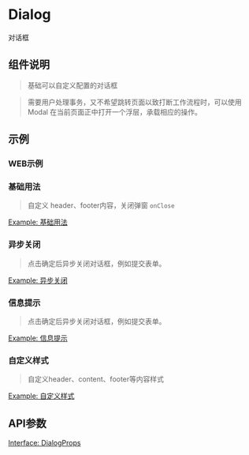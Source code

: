 # Dialog
对话框

## 组件说明
> 基础可以自定义配置的对话框

> 需要用户处理事务，又不希望跳转页面以致打断工作流程时，可以使用 Modal 在当前页面正中打开一个浮层，承载相应的操作。

## 示例

### WEB示例

### 基础用法

> 自定义 header、footer内容，关闭弹窗 `onClose`

[Example: 基础用法](./__examples__/web/base.tsx)

### 异步关闭

> 点击确定后异步关闭对话框，例如提交表单。

[Example: 异步关闭](./__examples__/web/async.tsx)

### 信息提示

> 点击确定后异步关闭对话框，例如提交表单。

[Example: 信息提示](./__examples__/web/message.tsx)

### 自定义样式

> 自定义header、content、footer等内容样式

[Example: 自定义样式](./__examples__/web/style.tsx)

## API参数
[Interface: DialogProps](./interface.ts)


